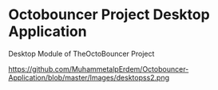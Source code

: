 # Octobouncer Project Desktop Application
Desktop Module of TheOctoBouncer Project

https://github.com/MuhammetalpErdem/Octobouncer-Application/blob/master/Images/desktopss2.png
